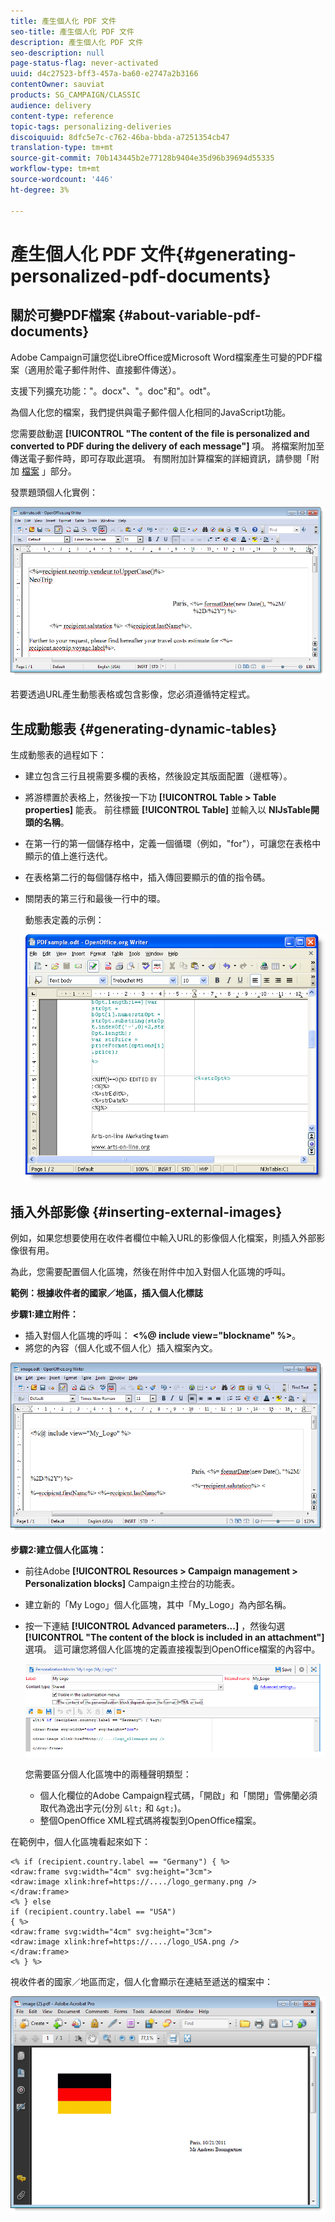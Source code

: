 ```yaml
---
title: 產生個人化 PDF 文件
seo-title: 產生個人化 PDF 文件
description: 產生個人化 PDF 文件
seo-description: null
page-status-flag: never-activated
uuid: d4c27523-bff3-457a-ba60-e2747a2b3166
contentOwner: sauviat
products: SG_CAMPAIGN/CLASSIC
audience: delivery
content-type: reference
topic-tags: personalizing-deliveries
discoiquuid: 8dfc5e7c-c762-46ba-bbda-a7251354cb47
translation-type: tm+mt
source-git-commit: 70b143445b2e77128b9404e35d96b39694d55335
workflow-type: tm+mt
source-wordcount: '446'
ht-degree: 3%

---
```



# 產生個人化 PDF 文件{#generating-personalized-pdf-documents}

## 關於可變PDF檔案 {#about-variable-pdf-documents}

Adobe Campaign可讓您從LibreOffice或Microsoft Word檔案產生可變的PDF檔案（適用於電子郵件附件、直接郵件傳送）。

支援下列擴充功能：&quot;。docx&quot;、&quot;。doc&quot;和&quot;。odt&quot;。

為個人化您的檔案，我們提供與電子郵件個人化相同的JavaScript功能。

您需要啟動選 **[!UICONTROL "The content of the file is personalized and converted to PDF during the delivery of each message"]** 項。 將檔案附加至傳送電子郵件時，即可存取此選項。 有關附加計算檔案的詳細資訊，請參閱「附加 [檔案](../../delivery/using/attaching-files.md) 」部分。

發票題頭個人化實例：

![](assets/s_ncs_pdf_simple.png)

若要透過URL產生動態表格或包含影像，您必須遵循特定程式。

## 生成動態表 {#generating-dynamic-tables}

生成動態表的過程如下：

* 建立包含三行且視需要多欄的表格，然後設定其版面配置（邊框等）。
* 將游標置於表格上，然後按一下功 **[!UICONTROL Table > Table properties]** 能表。 前往標籤 **[!UICONTROL Table]** 並輸入以 **NlJsTable開頭的名稱**。
* 在第一行的第一個儲存格中，定義一個循環（例如，&quot;for&quot;），可讓您在表格中顯示的值上進行迭代。
* 在表格第二行的每個儲存格中，插入傳回要顯示的值的指令碼。
* 關閉表的第三行和最後一行中的環。

   動態表定義的示例：

   ![](assets/s_ncs_pdf_table.png)

## 插入外部影像 {#inserting-external-images}

例如，如果您想要使用在收件者欄位中輸入URL的影像個人化檔案，則插入外部影像很有用。

為此，您需要配置個人化區塊，然後在附件中加入對個人化區塊的呼叫。

**範例：根據收件者的國家／地區，插入個人化標誌**

**步驟1:建立附件：**

* 插入對個人化區塊的呼叫： **&lt;%@ include view=&quot;blockname&quot; %>**。
* 將您的內容（個人化或不個人化）插入檔案內文。

![](assets/s_ncs_open_office_blocdeperso.png)

**步驟2:建立個人化區塊：**

* 前往Adobe **[!UICONTROL Resources > Campaign management > Personalization blocks]** Campaign主控台的功能表。
* 建立新的「My Logo」個人化區塊，其中「My_Logo」為內部名稱。
* 按一下連結 **[!UICONTROL Advanced parameters...]** ，然後勾選 **[!UICONTROL "The content of the block is included in an attachment"]** 選項。 這可讓您將個人化區塊的定義直接複製到OpenOffice檔案的內容中。

   ![](assets/s_ncs_pdf_bloc_option.png)

   您需要區分個人化區塊中的兩種聲明類型：

   * 個人化欄位的Adobe Campaign程式碼，「開啟」和「關閉」雪佛蘭必須取代為逸出字元(分別 `&lt;` 和 `&gt;`)。
   * 整個OpenOffice XML程式碼將複製到OpenOffice檔案。

在範例中，個人化區塊看起來如下：

```
<% if (recipient.country.label == "Germany") { %>
<draw:frame svg:width="4cm" svg:height="3cm">
<draw:image xlink:href=https://..../logo_germany.png />
</draw:frame>
<% } else
if (recipient.country.label == "USA")
{ %>
<draw:frame svg:width="4cm" svg:height="3cm">
<draw:image xlink:href=https://..../logo_USA.png />
</draw:frame>
<% } %>
```

視收件者的國家／地區而定，個人化會顯示在連結至遞送的檔案中：

![](assets/s_ncs_pdf_result.png)
